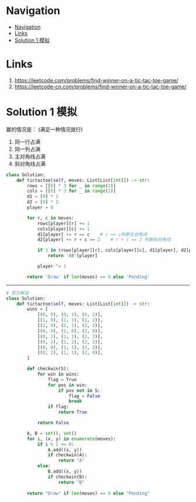 # Navigation
- [Navigation](#navigation)
- [Links](#links)
- [Solution 1 模拟](#solution-1-%e6%a8%a1%e6%8b%9f)

# Links
1. https://leetcode.com/problems/find-winner-on-a-tic-tac-toe-game/
2. https://leetcode-cn.com/problems/find-winner-on-a-tic-tac-toe-game/


# Solution 1 模拟
赢的情况是：
(满足一种情况就行)
1. 同一行占满
2. 同一列占满
3. 主对角线占满
4. 斜对角线占满
```python
class Solution:
    def tictactoe(self, moves: List[List[int]]) -> str:
        rows = [[0] * 3 for _ in range(2)]
        cols = [[0] * 3 for _ in range(2)]
        d1 = [0] * 2
        d2 = [0] * 2
        player = 0

        for r, c in moves:
            rows[player][r] += 1
            cols[player][c] += 1
            d1[player] += r == c    # r == c判断主对角线
            d2[player] += r + c == 2    # r + c == 2 判断斜对角线

            if 3 in (rows[player][r], cols[player][c], d1[player], d2[player]):
                return 'AB'[player]

            player ^= 1

        return 'Draw' if len(moves) == 9 else 'Pending'            

```
---
```python
# 官方解法
class Solution:
    def tictactoe(self, moves: List[List[int]]) -> str:
        wins = [
            [(0, 0), (0, 1), (0, 2)],
            [(1, 0), (1, 1), (1, 2)],
            [(2, 0), (2, 1), (2, 2)],
            [(0, 0), (1, 0), (2, 0)],
            [(0, 1), (1, 1), (2, 1)],
            [(0, 2), (1, 2), (2, 2)],
            [(0, 0), (1, 1), (2, 2)],
            [(0, 2), (1, 1), (2, 0)],
        ]

        def checkwin(S):
            for win in wins:
                flag = True
                for pos in win:
                    if pos not in S:
                        flag = False
                        break
                if flag:
                    return True

            return False

        A, B = set(), set()
        for i, (x, y) in enumerate(moves):
            if i % 2 == 0:
                A.add((x, y))
                if checkwin(A):
                    return "A"
            else:
                B.add((x, y))
                if checkwin(B):
                    return "B"
        
        return "Draw" if len(moves) == 9 else "Pending"
```